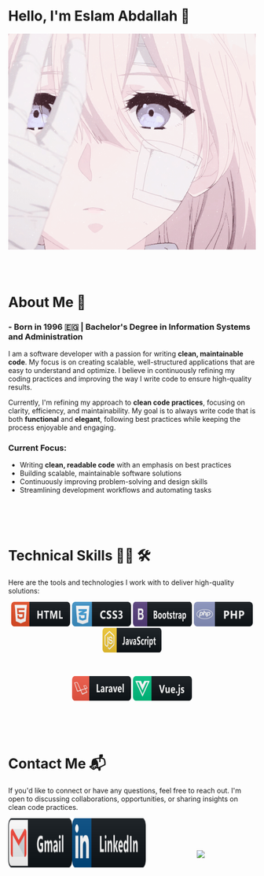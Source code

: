 # Hello, I'm Eslam Abdallah 👋

<div align="center">
  <img hight="100" width="900" style='hight:100px;' alt="GIF" align="center" src="assets/original.gif">
</div>

<br>
<br>
<br>

# About Me 💬

### - Born in 1996 🇪🇬 | Bachelor's Degree in Information Systems and Administration

I am a software developer with a passion for writing **clean, maintainable code**. My focus is on creating scalable, well-structured applications that are easy to understand and optimize. I believe in continuously refining my coding practices and improving the way I write code to ensure high-quality results. 

Currently, I'm refining my approach to **clean code practices**, focusing on clarity, efficiency, and maintainability. My goal is to always write code that is both **functional** and **elegant**, following best practices while keeping the process enjoyable and engaging.

### Current Focus:
- Writing **clean, readable code** with an emphasis on best practices
- Building scalable, maintainable software solutions
- Continuously improving problem-solving and design skills
- Streamlining development workflows and automating tasks

<br>
<br>
<br>

# Technical Skills 👨‍💻 🛠

Here are the tools and technologies I work with to deliver high-quality solutions:

<p align="center">
  <img src="icons/html.svg" alt="HTML" width="120" height="50">
  <img src="icons/css3.svg" alt="CSS3" width="120" height="50">
  <img src="icons/bootstrap.svg" alt="Bootstrap" width="120" height="50">
  <img src="icons/php.svg" alt="PHP" width="120" height="50">
  <img src="icons/js.svg" alt="JavaScript" width="120" height="50">
</p>
<br>
<p align="center">
  <img src="icons/laravel.svg" alt="Laravel" width="120" height="50">
  <img src="icons/vue.svg" alt="Vue.js" width="120" height="50">
</p>

<br>
<br>
<br>

# Contact Me 📬

If you'd like to connect or have any questions, feel free to reach out. I'm open to discussing collaborations, opportunities, or sharing insights on clean code practices.

<a href="mailto:eslamabdallah301@gmail.com">
  <img align="left" alt="Gmail" width="130" height="100" src="icons/gmail.svg" />
</a>
<a href="https://www.linkedin.com/in/eslam-abdallah-882480170/">
  <img align="left" alt="LinkedIn" width="150" height="100" src="icons/linkedin.svg" />
</a>

<br>
<br>
<br>

<p align="center">
  <a href="https://github.com/anuraghazra/github-readme-stats"> 
    <img src="https://github-readme-stats.vercel.app/api?username=eslamabdallah74&&show_icons=true&theme=radical" />
  </a>
</p>

